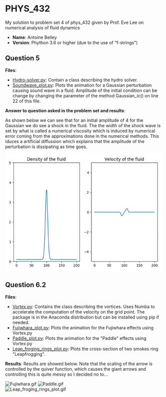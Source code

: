 # PHYS_432
My solution to problem set 4 of phys_432 given by Prof. Eve Lee on numerical analysis of fluid dynamics

* **Name**:    Antoine Belley
* **Version**: Phython 3.6 or higher (due to the use of "f-strings")

## Question 5
**Files**:
 * [Hydro-solver.py](https://github.com/antoinebelley/PHYS_432/blob/master/Hydro_solver.py): Contain a class describing the hydro solver. 
 * [Soundwave_plot.py](https://github.com/antoinebelley/PHYS_432/blob/master/Soundwave_plot.py): Plots the animation for a Gaussian perturbation causing sound wave in a fluid. Amplitude of the initial condition can be change by changing the parameter of the method Gaussian_ic() on line 22 of this file.
 
 **Answer to question asked in the problem set and results**:
 
As shown below we can see that for an initial amplitude of 4 for the Gaussian we do see a shock in the fluid. The the width of the shock wave is set by what is called a numerical viscosity which is induced by numerical error coming from the approximations done in the numerical methods. This iduces a artificial diffussion which explains that the amplitude of the perturbation is dissipating as time goes.

![Sound_wave.gif](https://github.com/antoinebelley/PHYS_432/blob/master/Sound_wave.gif)



## Question 6.2
**Files**:
  * [Vortex.py](https://github.com/antoinebelley/PHYS_432/blob/master/Vortex.py): Contains the class describing the vortices. Uses Numba to accelerate the computation of the velocity on the grid point. The package is in the Anaconda distribution but can be installed using pip if needed.
  * [Fujiwhara_plot.py](https://github.com/antoinebelley/PHYS_432/blob/master/Fujiwhara_plot.py): Plots the animation for the Fujiwhara effects using Vortex.py
  * [Paddle_plot.py](https://github.com/antoinebelley/PHYS_432/blob/master/Paddle_plot.py): Plots the animation for the "Paddle" effects using Vortex.py
  * [Leap_froging_rings_plot.py](https://github.com/antoinebelley/PHYS_432/blob/master/Leapfroging_ring_plot.py): Plots the cross-section of two smokes ring "Leapfrogging".
  
**Results**:
Results are showed below. Note that the scaling of the arrow is controlled by the quiver function, which causes the giant arrows and controlling this is quite messy so I decided no to...

![Fujiwhara.gif](https://github.com/antoinebelley/PHYS_432/blob/master/Fujiwhara.gif) 
![Paddle.gif](https://github.com/antoinebelley/PHYS_432/blob/master/Paddle.gif)  
![Leap_froging_rings_plot.gif](https://github.com/antoinebelley/PHYS_432/blob/master/Leap_froging_rings.gif)
